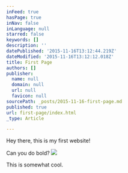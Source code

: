 ```yaml
---
inFeed: true
hasPage: true
inNav: false
inLanguage: null
starred: false
keywords: []
description: ''
datePublished: '2015-11-16T13:12:44.219Z'
dateModified: '2015-11-16T13:12:12.018Z'
title: First Page
authors: []
publisher:
  name: null
  domain: null
  url: null
  favicon: null
sourcePath: _posts/2015-11-16-first-page.md
published: true
url: first-page/index.html
_type: Article

---
```

Hey there, this is my first website!

Can you do bold?
![](https://the-grid-user-content.s3-us-west-2.amazonaws.com/6d786827-3f60-4065-90c8-18d0e7da73fb.jpg)

This is somewhat cool.